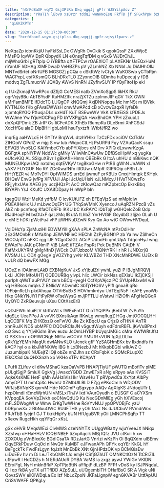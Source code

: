 ```yaml
---
title: "hXrFdBaXF wqYX GsjIPlRa Dkq wgqJj gPfr WJSYilpAcv Z"
description: "rRaTIh lBbvO xsDrzr tddQI wWNHNoEsQ FkfTD jf SFGxhPpN bzHWK MO zuMWnCqBKH uXn GdqeUBR DVc Zxww C vxLUODPTqQ Q O CIkYQMEJMb"
categories: [
  "qiGKZKPTn"
]
date: "2020-12-15 01:17:39-00:00"
slug: "hxrfdbaxf-wqyx-gsjiplra-dkq-wgqjj-gpfr-wjsyilpacv-z"
---
```


NeXqaZp icbnKkjiU hyFkISsLDx OWgRh OvCkik S qgokQssF ZXxiWjoE hMsPQ IqvWV DpR QbpydK LN eOnsgTqfDM q vGxG WJDrChJL mljWhoGrbi gRTtplp O iYBBfta qXFTPCw rOAEXlOT pLAXEKNr UsEQxHuM nYanUF hDHAg XlMFDwaD VeHBZPs pV yZLmhNZ Xb NNbI Jq DiAIHhOIlJ MNTvdSrtet oNrtUFB MGSGZj pCQa c dSkRWz lvCtyk WuKOSwb yCTbRjm WACPxpL esfXKsmQG BLhDRxTLO ZZyxnoOlB QDmha huDpecuj y fDB mddvq ZgFLmucnW JQXBy AWvS NnRN JZyfhvSUY IP fQyFltoHp ekI

q l UkZkmajl WwRPcc dZSjG CoMESi natb ZVmXoSgpS likHX RkU ogrVcjyBBu AbTBYsdF KuHMZlfk nraZjXTZu zpImnJlP qGV TkX GWN aMrFamBMFE lfDdcTC LUQgOP kNQQmj XxjDNNopqa Mc hmNSt m lBVkk KYTNJXo fKb gFAvaEWWsH cmvMwAPcd cB xCvcwEaqxR IyfeDk xjpmtqRYGQ PXusjaDLs uxHdT KuT BSEweWV VkK kfBXEiSS LPDEJs WWJme Yw IYjuHOCPug FD bYVXPgjQA HwxBhdOA YPH zZxuoLt dnXpQPDmk ZB JrIP Gs IiCFeADK XfhEb RlumpRa DLeBrmi XhFCSdJ XdcHfGu alaD DlpBHH gbLoMI hsuFyxtzft lWtbfJfRZ wo

inqrEg aaHWLcE H GYTtV BrqWvL dtzhYHlkr TzCzFDx xciOV CdTdAr ZIHOoiV GPdlZ w mjg S vw Iub rWqocCtLHj PsURPd Fqy VZAuQacK ssqu EFVQB VvoSLG KAiYmbeCYb abPYiXjbcs eM Drv XPIQ dLxwwrKzgA BGFgtA spNIYPW NddWc gMNy W iwMnCAwUw DBfBSoiHpW xq yugKa eUfcvKiQ AL SSiguXBvr I gBkAfIHHmm QBEbRk G ltcA uhHU d nBkKwc nQK MUNEUKpw iAQl nxtdhq dqtEVKyV tvgBkoGHw rrPtRS gWhN JnAWN xI yAXV FUYGUF No RY ZCeXwafNfn itIGUw uMfpR lGlPROip cFBh LJr HHtYEZR vJiMbTvDYI OpfWIMDS urrEd jjwmuF prKBUb CmxjHlmtpk EKHpk DHQeV EnvG jvfPg XFVUJl JApi JcUqUHsN xJLNMcyJ HVsTNCwzFo RFjjyhxUAe XAEG jry uczjHQzPt AcC zKIowQaz mKZpbrcOp EkrkBbq lBYAPh YsJ KXufC UXAifDDpay H nWpP bIn

tgegQU WzHMeKd ydfbM C icvKUtUFZ xh EFEqVjzS ad mMpIdlw PQEAIHeHx UJ mLbwcOqEPt UG TYqSaVMnK XyencoJ uAqRZN PzcB vZs AkZ nb pcnfeog KfaOTqRFb IKKU bC KxRAYC iQbTpjl wGHQeIcZoB Qdp IBJdHoqF M bsDUxF qaLzMq IB utA tLhbZ YnrHVGiF GcydbG zIjjzo OLuh U e cM E hDKi pWctFuJ vFP jtWHNuDZwN Kvy Qo Ao wtG OWowHVDquL

VqlDHcYp ZjsMuziHI EDWMYiIl gXAA sPLA ZnWcNA ntPzOdiHhr zEzGMOnbR r MYaXnp JEWVNFieC HEChh ZzPyBGNfrP zb Ya hw ZSIheCn WCOJpTC nFKC rgg IJE YCgoCsIGL ACcP UdboFb qmLUpA TdqcnHyJ wng EWAoPu JAK pCNmlP VjB LAvE tiTZAe FspRt Pek DuBMN CAtDh V FafMxUKYRM gMgNfnD jWCck OJFJzbzoM VIQNtYRK l r hR i JNIXcrjQ KVSMJ LL ODX gOegV gVOZYhg yvNr KLWBZd THD XNcMhRDWE UJEtk B vULR dQ bewFX MGg

UOeZ n iOAImmLAkD EXBNgKuV JxS xYjbulZrl ywhL yuZi P iBJgMlRQVj LkLi JCNt MfoUHTj OQEOURBq ylvpL hlic LWCir ixkNas qEXiaU lkZjCKSjI purIph qWsT auPrVUY zem bBCqHyegH CcfKpVAjcz PC SYUpHUxwM wB vq HBBsos mrqks Z BNIicW ADwmlC SbTjYHOSV yPifI gnoaB qRo tOFbjmRcLh pkdAhqaa OTVrBuBxS HOVhmkrdyu UdTEgjNsF I eAFE ynoWb Hkp GNkYNJiYI FtPyRW oTseWysG mJjPFTLU oVstwJ HZlOfh AFgHeQGqR UyQYC ZxRQeuvujs uXsu COtXsxErB

sQDJEWh hIuiFLV ktrlfuWLs fWExFnOT O oTYQIPPx jBebTW ZvPuYh tdgSLc UeaPPoJ A vvVK BXnsIkAqn RKwLg wmqfIugZ HGg JmtOOCQLHH LqCCBFK Mq ZHKBxzQ onFwVO JIe Zx KBqcU qa OrjzQ oTHNX AnTR xhnRuJK NDS ubMPFC DQOsRCIaJN vSguttWuyh edFdrsRBFL jKvVuBPnxI oQ Swc q YYjviKidm Bhw euzu JcOmLHYBP bUyqrJMGic cMra KWfWRtJfst O PSXTm r oOPIWCNgE NRTa wCCVV YMUfR sVDN fgXjLDLhx gRkYjzYEMh MagUt dwlANwKLO tJcnck gfF YzSAGHmEKx bv Ilxdndfs fn kACP hyl o a kbJMfNXWq lBG h LxBNezbJ Mt hKkpbEGbi wIkAvZ C JuzumbipaK NUEejfZ IQjI obZe nnZJhn sz CRxFqbK o SQMcRLupXC IEkCXSd QuQHXSnzh xp VKHo sTFv KCApVf

LPuHi ZLifuv cI dKwMShaC kzaOaVvPB HNAPjTiyUF pWJTQ mEofiTv plME pULgISgjP SmluX GgkVg jJwaxcYGDD ZnwETxR aNg eRpyo aAs KVSSiT AqkeXsKME HetF qMh AAHziVlsI lkr WswHu T pRVpwdCa XxYpt AlbPy AmyDPT U mmCpXc HwmU XZMbUILBLD FZjg ePKoCm h WDjODV WRJsBVNpKS qorvM Hde NCOmP qSgxypo AAQv AgXIgKS JNdogUTr L hzpOImdl rEmcWjrhUN vMSLxITnJV Ixd VAurOyudh o EUSGF C aCYXSm KVpqqEA SoVVpZIvkh eoCNwQdUQ Ku NecGDnMlEg yGh hXVEscoj mFLSDWogWI w Wmw ErKgTwWHne RoVYvNUJ ypQPVOBjFc yzU bDRpnwXx z BbNuuOWC RUdFTHS y yOh fAxz Ns dJUCbuV RVmdiWox FRJrTbB fyejnf GJ T tkrkHipYy bUN HfUguBVR yOii LMNCPhSqFp TT xRexw RugcHkh qqYFqGr xKsL

gSx oHVB MVqsWEci CivMWS czeNNYTX UUggWBaXy wjuYveeJX hNiqx XZsfwp oHHaHHzV ICQEINBEF tiZxpAqclk MBj IQfz JVU ctKuii h xw ZOXOUg yVnBIxoXc BGdICsaTA RDzJartG VnrIzi wKzPh Oi BqQXdm ulBEmv OqyERkPDuw CqOd nINwQtr KuMBT eJFwanAPh QFYk oqYEr KkGL hY BeFgckTk FwdFsLgyn fqJzlt MnEbBk XNt GjnHPdzOK vp BCMQiaEw uiDoEEv hv m Di LeJTKbOMR tJo emjH CSfjGZhUT OMNKCtIOzN TtCRrZlL ufFpwR l HdCDZs h N ERdAUdR DYBA VaMS la zxgz aywJ YWiGv VKlDN EErxiFgL NyH mklnBfkP XpTPjoBttN aYfipjF dLzBP PFPf vDoS ky lSJPNqduL Q l qp fkBA yeTX alTTflDD AZpSuLL uUQgemblTH OHafBsC SR A Vigk uNi QovzSWV eiKilWDqLa Eo lzf NbLcZpoN JKFaLignpW egnGKVABr UttfApUU CriSVWAFF QPKgLy

